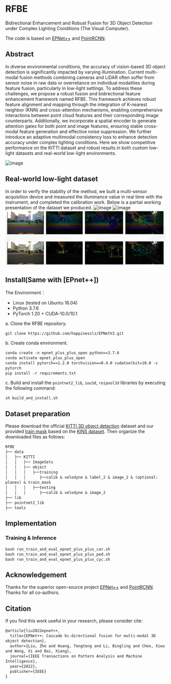 # RFBE

Bidirectional Enhancement and Robust Fusion for 3D Object Detection under Complex Lighting Conditions (The Visual Computer).

The code is based on [EPNet++](https://github.com/happinesslz/EPNetV2) and [PointRCNN](https://github.com/sshaoshuai/PointRCNN).

## Abstract

In diverse environmental conditions, the accuracy of vision-based 3D object detection is significantly impacted by varying illumination. Current multi-modal fusion methods combining cameras and LiDAR often suffer from sensor noise in raw data or overreliance on individual modalities during feature fusion, particularly in low-light settings. To address these challenges, we propose a robust fusion and bidirectional feature enhancement framework named RFBE. This framework achieves robust feature alignment and mapping through the integration of K-nearest neighbor (KNN) and cross-attention mechanisms, enabling comprehensive interactions between point cloud features and their corresponding image counterparts. Additionally, we incorporate a spatial encoder to generate attention gates for both point and image features, ensuring stable cross-modal feature generation and effective noise suppression. We further introduce an adaptive multimodal consistency loss to enhance detection accuracy under complex lighting conditions. Here we show competitive performance on the KITTI dataset and robust results in both custom low-light datasets and real-world low-light environments.

![image](image/KAM.png)

## Real-world low-light dataset
In order to verify the stability of the method, we built a multi-sensor acquisition device and measured the illuminance value in real time with the instrument, and completed the calibration work. Below is a partial working presentation of the dataset we produced.
![image](image/device.png)
![image](image/lux.png)
![image](image/data.png)

## Install(Same with [EPnet++])

The Environment：
* Linux (tested on Ubuntu 16.04)
* Python 3.7.6
* PyTorch 1.20 + CUDA-10.0/10.1

a. Clone the RFBE repository.
```shell
git clone https://github.com/happinesslz/EPNetV2.git
```

b. Create conda environment.

```shell
conda create -n epnet_plus_plus_open python==3.7.6
conda activate epnet_plus_plus_open
conda install pytorch==1.2.0 torchvision==0.4.0 cudatoolkit=10.0 -c pytorch
pip install -r requirements.txt
```

c. Build and install the `pointnet2_lib`, `iou3d`, `roipool3d` libraries by executing the following command:
```shell
sh build_and_install.sh
```

## Dataset preparation
Please download the official [KITTI 3D object detection](http://www.cvlibs.net/datasets/kitti/eval_object.php?obj_benchmark=3d) dataset and our provided [train mask](https://drive.google.com/file/d/1XqqErkAl8t72HM65PJfZC6SQ1oeBF4X0/view?usp=share_link) based on the [KINS dataset](https://github.com/qqlu/Amodal-Instance-Segmentation-through-KINS-Dataset). Then organize the downloaded files as follows: 

```
RFBE
├── data
│   ├── KITTI
│   │   ├── ImageSets
│   │   ├── object
│   │   │   ├──training
│   │   │      ├──calib & velodyne & label_2 & image_2 & (optional: planes) & train_mask
│   │   │   ├──testing
│   │   │      ├──calib & velodyne & image_2
├── lib
├── pointnet2_lib
├── tools
```

## Implementation
### Training & Inference
```shell
bash run_train_and_eval_epnet_plus_plus_car.sh
bash run_train_and_eval_epnet_plus_plus_ped.sh
bash run_train_and_eval_epnet_plus_plus_cyc.sh
```
## Acknowledgement
Thanks for the superior open-source project [EPNet++](https://github.com/happinesslz/EPNetV2) and [PointRCNN](https://github.com/sshaoshuai/PointRCNN). Thanks for all co-authors.

## Citation
If you find this work useful in your research, please consider cite:
```
@article{liu2022epnet++,
  title={EPNet++: Cascade bi-directional fusion for multi-modal 3D object detection},
  author={Liu, Zhe and Huang, Tengteng and Li, Bingling and Chen, Xiwu and Wang, Xi and Bai, Xiang},
  journal={IEEE Transactions on Pattern Analysis and Machine Intelligence},
  year={2022},
  publisher={IEEE}
}
```
